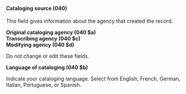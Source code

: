 #### Cataloging source (040)

This field gives information about the agency that created the record.

 

**Original cataloging agency (040 $a)  
Transcribing agency (040 $c)  
Modifying agency (040 $d)**

Do not change or edit these fields.

 

**Language of cataloging (040 $b)**

Indicate your cataloging language. Select from English, French, German, Italian, Portuguese, or Spanish.